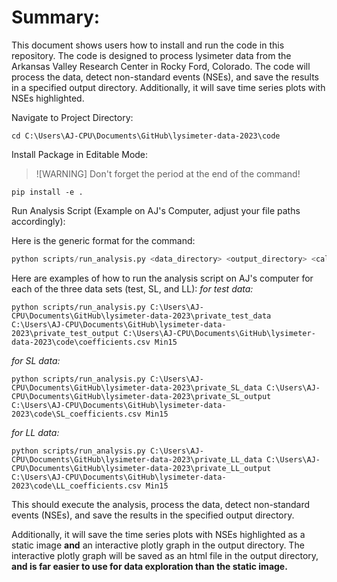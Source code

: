 # Summary:
This document shows users how to install and run the code in this repository.  The code is designed to process lysimeter data from the Arkansas Valley Research Center in Rocky Ford, Colorado.  The code will process the data, detect non-standard events (NSEs), and save the results in a specified output directory.  Additionally, it will save time series plots with NSEs highlighted.

Navigate to Project Directory:

```
cd C:\Users\AJ-CPU\Documents\GitHub\lysimeter-data-2023\code
```

Install Package in Editable Mode:
>![WARNING]
>Don't forget the period at the end of the command!

```
pip install -e .
```

Run Analysis Script (Example on AJ's Computer, adjust your file paths accordingly):

Here is the generic format for the command:
```python
python scripts/run_analysis.py <data_directory> <output_directory> <calibration_file> <timescale>
```

Here are examples of how to run the analysis script on AJ's computer for each of the three data sets (test, SL, and LL):
*for test data:*
```
python scripts/run_analysis.py C:\Users\AJ-CPU\Documents\GitHub\lysimeter-data-2023\private_test_data C:\Users\AJ-CPU\Documents\GitHub\lysimeter-data-2023\private_test_output C:\Users\AJ-CPU\Documents\GitHub\lysimeter-data-2023\code\coefficients.csv Min15
```

*for SL data:*
```
python scripts/run_analysis.py C:\Users\AJ-CPU\Documents\GitHub\lysimeter-data-2023\private_SL_data C:\Users\AJ-CPU\Documents\GitHub\lysimeter-data-2023\private_SL_output C:\Users\AJ-CPU\Documents\GitHub\lysimeter-data-2023\code\SL_coefficients.csv Min15
```

*for LL data:*
```
python scripts/run_analysis.py C:\Users\AJ-CPU\Documents\GitHub\lysimeter-data-2023\private_LL_data C:\Users\AJ-CPU\Documents\GitHub\lysimeter-data-2023\private_LL_output C:\Users\AJ-CPU\Documents\GitHub\lysimeter-data-2023\code\LL_coefficients.csv Min15
```

This should execute the analysis, process the data, detect non-standard events (NSEs), and save the results in the specified output directory. 

Additionally, it will save the time series plots with NSEs highlighted as a static image **and** an interactive plotly graph in the output directory.  The interactive plotly graph will be saved as an html file in the output directory, **and is far easier to use for data exploration than the static image.**